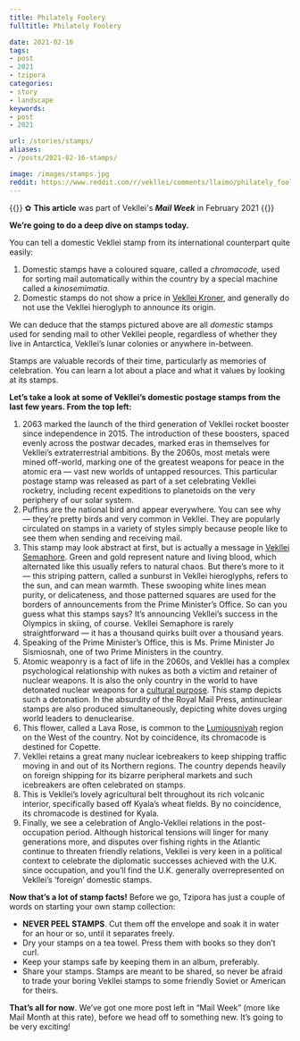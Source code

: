```yaml
---
title: Philately Foolery
fulltitle: Philately Foolery

date: 2021-02-16
tags:
- post
- 2021
- tzipora
categories:
- story
- landscape
keywords:
- post
- 2021

url: /stories/stamps/
aliases:
- /posts/2021-02-16-stamps/

image: /images/stamps.jpg
reddit: https://www.reddit.com/r/vekllei/comments/llaimo/philately_foolery/
---
```


{{<hint>}}
✿ **This article** was part of Vekllei's ***Mail Week*** in February 2021
{{</hint>}}

**We’re going to do a deep dive on stamps today.**

You can tell a domestic Vekllei stamp from its international counterpart quite easily:

1. Domestic stamps have a coloured square, called a *chromacode,* used for sorting mail automatically within the country by a special machine called a *kinosemimatia*.
2. Domestic stamps do not show a price in [Vekllei Kroner](https://millmint.net/factbook/vekllei/#5-economy), and generally do not use the Vekllei hieroglyph to announce its origin.

We can deduce that the stamps pictured above are all *domestic* stamps used for sending mail to other Vekllei people, regardless of whether they live in Antarctica, Vekllei’s lunar colonies or anywhere in-between.

Stamps are valuable records of their time, particularly as memories of celebration. You can learn a lot about a place and what it values by looking at its stamps.

**Let’s take a look at some of Vekllei’s domestic postage stamps from the last few years. From the top left:**

1. 2063 marked the launch of the third generation of Vekllei rocket booster since independence in 2015. The introduction of these boosters, spaced evenly across the postwar decades, marked eras in themselves for Vekllei’s extraterrestrial ambitions. By the 2060s, most metals were mined off-world, marking one of the greatest weapons for peace in the atomic era — vast new worlds of untapped resources. This particular postage stamp was released as part of a set celebrating Vekllei rocketry, including recent expeditions to planetoids on the very periphery of our solar system.
2. Puffins are the national bird and appear everywhere. You can see why — they’re pretty birds and very common in Vekllei. They are popularly circulated on stamps in a variety of styles simply because people like to see them when sending and receiving mail.
3. This stamp may look abstract at first, but is actually a message in [Vekllei Semaphore](https://millmint.net/factbook/society/culture/language/#7-vekllei-semaphore). Green and gold represent nature and living blood, which alternated like this usually refers to natural chaos. But there’s more to it — this striping pattern, called a sunburst in Vekllei hieroglyphs, refers to the sun, and can mean warmth. These swooping white lines mean purity, or delicateness, and those patterned squares are used for the borders of announcements from the Prime Minister’s Office. So can you guess what this stamps says? It’s announcing Vekllei’s success in the Olympics in skiing, of course. Vekllei Semaphore is rarely straightforward — it has a thousand quirks built over a thousand years.
4. Speaking of the Prime Minister’s Office, this is Ms. Prime Minister Jo Sismiosnah, one of two Prime Ministers in the country.
5. Atomic weaponry is a fact of life in the 2060s, and Vekllei has a complex psychological relationship with nukes as both a victim and retainer of nuclear weapons. It is also the only country in the world to have detonated nuclear weapons for a [cultural purpose](https://millmint.net/posts/2020-06-01-fission/). This stamp depicts such a detonation. In the absurdity of the Royal Mail Press, antinuclear stamps are also produced simultaneously, depicting white doves urging world leaders to denuclearise.
6. This flower, called a Lava Rose, is common to the [Lumiousniyah](https://millmint.net/images/railmap.jpg) region on the West of the country. Not by coincidence, its chromacode is destined for Copette.
7. Vekllei retains a great many nuclear icebreakers to keep shipping traffic moving in and out of its Northern regions. The country depends heavily on foreign shipping for its bizarre peripheral markets and such icebreakers are often celebrated on stamps.
8. This is Vekllei’s lovely agricultural belt throughout its rich volcanic interior, specifically based off Kyala’s wheat fields. By no coincidence, its chromacode is destined for Kyala.
9. Finally, we see a celebration of Anglo-Vekllei relations in the post-occupation period. Although historical tensions will linger for many generations more, and disputes over fishing rights in the Atlantic continue to threaten friendly relations, Vekllei is very keen in a political context to celebrate the diplomatic successes achieved with the U.K. since occupation, and you’ll find the U.K. generally overrepresented on Vekllei’s ‘foreign’ domestic stamps.

**Now that’s a lot of stamp facts!** Before we go, Tzipora has just a couple of words on starting your own stamp collection:

* **NEVER PEEL STAMPS**. Cut them off the envelope and soak it in water for an hour or so, until it separates freely.
* Dry your stamps on a tea towel. Press them with books so they don’t curl.
* Keep your stamps safe by keeping them in an album, preferably.
* Share your stamps. Stamps are meant to be shared, so never be afraid to trade your boring Vekllei stamps to some friendly Soviet or American for theirs.

**That’s all for now**. We’ve got one more post left in “Mail Week” (more like Mail Month at this rate), before we head off to something new. It’s going to be very exciting!
